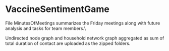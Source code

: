 # VaccineSentimentGame
File MinutesOfMeetings summarizes the Friday meetings along with future analysis and tasks for team members.\

Undirected node graph and household network graph aggregated as sum of total duration of contact are uploaded as the zipped folders.
